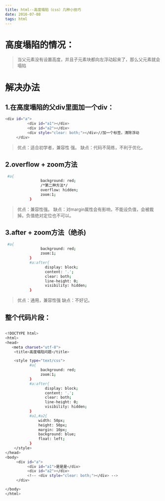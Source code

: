 ```yaml
---
title: html--高度塌陷（css）几种小技巧
date: 2016-07-08
tags: html
---
```


# 高度塌陷的情况：
> 当父元素没有设置高度，并且子元素块都向左浮动起来了，那么父元素就会塌陷
         
# 解决办法
## 1.在高度塌陷的父div里面加一个div：

``` bash
<div id="a">
     	  <div id="a1"></div>
     	  <div id="a2"></div>
     	  <div style="clear: both;"></div>//加一个标签，清除浮动
     </div>
```
> 优点：适合初学者，兼容性 强。
> 缺点：代码不简练，不利于优化。
## 2.overflow + zoom方法
   

``` bash
 #a{
		   	    background: red;
		   	    /*第二种方法*/
		   	    overflow: hidden;
		   	    zoom:1;
		   }
```
> 优点：兼容性强。
> 缺点：对margin属性会有影响，不能设负值，会被裁掉。负值绝对定位也不可以。
## 3.after + zoom方法（绝杀)

``` bash
 #a{
		   	    background: red;
		   	    zoom:1;
		   }
		   #a:after{
		   	      display: block;
		   	      content: '.';
		   	      clear: both;
		   	      line-height: 0;
		   	      visibility: hidden;
		   }
```
> 优点：通用，兼容性强
> 缺点：不好记。



## 整个代码片段：
 
``` bash

<!DOCTYPE html>
<html>
<head>
   <meta charset="utf-8">
	<title>高度塌陷问题</title>

	<style type="text/css">
		   #a{
		   	    background: red;
		   	    zoom:1;
		   }
		   #a:after{
		   	      display: block;
		   	      content: '.';
		   	      clear: both;
		   	      line-height: 0;
		   	      visibility: hidden;
		   }
		   #a1,#a2{
		   	   width: 50px;
		   	   height: 50px;
		   	   margin: 10px;
		   	   background: blue;
		   	   float: left;
		   }
	</style>
</head>
<body>
     <div id="a">
     	  <div id="a1">是是是</div>
     	  <div id="a2"></div>
     	  <!-- <div style="clear: both;"></div> -->
     </div>

</body>
</html>
```


